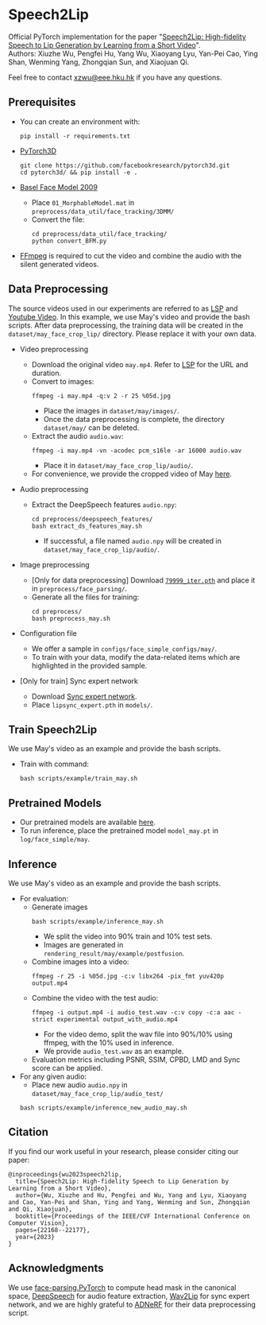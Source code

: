 # Speech2Lip

<!-- ![](paper_data/pipeline.png) -->

Official PyTorch implementation for the paper "[Speech2Lip: High-fidelity Speech to Lip Generation by Learning from a Short Video](https://arxiv.org/pdf/2309.04814.pdf)".<br/>
Authors: Xiuzhe Wu, Pengfei Hu, Yang Wu, Xiaoyang Lyu, Yan-Pei Cao, Ying Shan, Wenming Yang, Zhongqian Sun, and Xiaojuan Qi.

Feel free to contact xzwu@eee.hku.hk if you have any questions.

## Prerequisites
- You can create an environment with:
    ```
    pip install -r requirements.txt
    ```
- [PyTorch3D](https://github.com/facebookresearch/pytorch3d)

    ```
    git clone https://github.com/facebookresearch/pytorch3d.git
    cd pytorch3d/ && pip install -e .
    ```
- [Basel Face Model 2009](https://faces.dmi.unibas.ch/bfm/main.php?nav=1-1-0&id=details) 
    - Place ```01_MorphableModel.mat``` in ```preprocess/data_util/face_tracking/3DMM/```
    - Convert the file:
        ```
        cd preprocess/data_util/face_tracking/
        python convert_BFM.py
        ```

- [FFmpeg](https://ffmpeg.org/download.html) is required to cut the video and combine the audio with the silent generated videos.

## Data Preprocessing
The source videos used in our experiments are referred to as [LSP](https://github.com/YuanxunLu/LiveSpeechPortraits) and [Youtube Video](https://www.youtube.com/watch?v=K6aTw_VByD0&list=WL&index=2). In this example, we use May's video and provide the bash scripts. After data preprocessing, the training data will be created in the `dataset/may_face_crop_lip/` directory. Please replace it with your own data.

- Video preprocessing
    - Download the original video ```may.mp4```. Refer to [LSP](https://github.com/YuanxunLu/LiveSpeechPortraits) for the URL and duration.
    - Convert to images:
        ```
        ffmpeg -i may.mp4 -q:v 2 -r 25 %05d.jpg
        ```
        - Place the images in ```dataset/may/images/```.
        - Once the data preprocessing is complete, the directory ```dataset/may/``` can be deleted.
    - Extract the audio ```audio.wav```:
        ```
        ffmpeg -i may.mp4 -vn -acodec pcm_s16le -ar 16000 audio.wav
        ```
        - Place it in ```dataset/may_face_crop_lip/audio/```.
    - For convenience, we provide the cropped video of May [here](https://connecthkuhk-my.sharepoint.com/:v:/g/personal/xzwu_connect_hku_hk/EYESZCvnrwVApGYGFioXd2sBB_KGmuehwlsiR-SF1qdTAg?nav=eyJyZWZlcnJhbEluZm8iOnsicmVmZXJyYWxBcHAiOiJPbmVEcml2ZUZvckJ1c2luZXNzIiwicmVmZXJyYWxBcHBQbGF0Zm9ybSI6IldlYiIsInJlZmVycmFsTW9kZSI6InZpZXciLCJyZWZlcnJhbFZpZXciOiJNeUZpbGVzTGlua0NvcHkifX0&e=qUZPYF).
- Audio preprocessing
    - Extract the DeepSpeech features ```audio.npy```:
        ```
        cd preprocess/deepspeech_features/
        bash extract_ds_features_may.sh
        ```
        - If successful, a file named ```audio.npy``` will be created in ```dataset/may_face_crop_lip/audio/```.

- Image preprocessing
    - [Only for data preprocessing] Download [```79999_iter.pth```](https://drive.google.com/file/d/154JgKpzCPW82qINcVieuPH3fZ2e0P812/view) and place it in ```preprocess/face_parsing/```.
    - Generate all the files for training:
        ```
        cd preprocess/
        bash preprocess_may.sh
        ```
- Configuration file
    - We offer a sample in ```configs/face_simple_configs/may/```. 
    - To train with your data, modify the data-related items which are highlighted in the provided sample.

- [Only for train] Sync expert network
    - Download [Sync expert network](https://iiitaphyd-my.sharepoint.com/personal/radrabha_m_research_iiit_ac_in/_layouts/15/onedrive.aspx?id=%2Fpersonal%2Fradrabha%5Fm%5Fresearch%5Fiiit%5Fac%5Fin%2FDocuments%2FWav2Lip%5FModels%2Flipsync%5Fexpert%2Epth&parent=%2Fpersonal%2Fradrabha%5Fm%5Fresearch%5Fiiit%5Fac%5Fin%2FDocuments%2FWav2Lip%5FModels&ga=1).
    - Place ```lipsync_expert.pth``` in ```models/```.

## Train Speech2Lip
We use May's video as an example and provide the bash scripts. 
- Train with command:
    ```
    bash scripts/example/train_may.sh
    ```

## Pretrained Models
- Our pretrained models are available [here](https://connecthkuhk-my.sharepoint.com/:u:/g/personal/xzwu_connect_hku_hk/EfeX4SgNRLxMtjqfScSqjTIBxG-d8AmllrQP9arwiSu1sA?e=GFX1Ws).
- To run inference, place the pretrained model ```model_may.pt``` in ```log/face_simple/may```.

## Inference 
We use May's video as an example and provide the bash scripts. 
- For evaluation:
    - Generate images
        ```
        bash scripts/example/inference_may.sh
        ```
        - We split the video into 90% train and 10% test sets.
        - Images are generated in ```rendering_result/may/example/postfusion```.
    - Combine images into a video:
        ```
        ffmpeg -r 25 -i %05d.jpg -c:v libx264 -pix_fmt yuv420p output.mp4
        ```
    - Combine the video with the test audio:
        ```
        ffmpeg -i output.mp4 -i audio_test.wav -c:v copy -c:a aac -strict experimental output_with_audio.mp4
        ```
        - For the video demo, split the wav file into 90%/10% using ffmpeg, with the 10% used in inference.
        - We provide ```audio_test.wav``` as an example.
    - Evaluation metrics including PSNR, SSIM, CPBD, LMD and Sync score can be applied.
- For any given audio:
    - Place new audio ```audio.npy``` in ```dataset/may_face_crop_lip/audio_test/```
    ```
    bash scripts/example/inference_new_audio_may.sh
    ```

## Citation
If you find our work useful in your research, please consider citing our paper:

```
@inproceedings{wu2023speech2lip,
  title={Speech2Lip: High-fidelity Speech to Lip Generation by Learning from a Short Video},
  author={Wu, Xiuzhe and Hu, Pengfei and Wu, Yang and Lyu, Xiaoyang and Cao, Yan-Pei and Shan, Ying and Yang, Wenming and Sun, Zhongqian and Qi, Xiaojuan},
  booktitle={Proceedings of the IEEE/CVF International Conference on Computer Vision},
  pages={22168--22177},
  year={2023}
}
```

## Acknowledgments
We use [face-parsing.PyTorch](https://github.com/zllrunning/face-parsing.PyTorch) to compute head mask in the canonical space, [DeepSpeech](https://github.com/mozilla/DeepSpeech) for audio feature extraction, [Wav2Lip](https://github.com/Rudrabha/Wav2Lip) for sync expert network, and we are highly grateful to [ADNeRF](https://github.com/YudongGuo/AD-NeRF) for their data preprocessing script.
